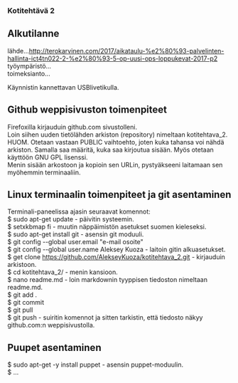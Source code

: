 ### Kotitehtävä 2 

## Alkutilanne  

lähde...http://terokarvinen.com/2017/aikataulu-%e2%80%93-palvelinten-hallinta-ict4tn022-2-%e2%80%93-5-op-uusi-ops-loppukevat-2017-p2  
työympäristö...  
toimeksianto...  

Käynnistin kannettavan USBlivetikulla.  

## Github weppisivuston toimenpiteet

Firefoxilla kirjauduin github.com sivustolleni.  
Loin siihen uuden tietölähden arkiston (repository) nimeltaan kotitehtava_2.  
HUOM. Otetaan vastaan PUBLIC vaihtoehto, joten kuka tahansa voi nähdä 
arkiston. Samalla saa määritä, kuka saa kirjoutua sisään. Myös otetaan 
käyttöön GNU GPL lisenssi.   
Menin sisään arkostoon ja kopioin sen URLin, pystyäkseeni laitamaan sen 
myöhemmin terminaaliin.  

## Linux terminaalin toimenpiteet ja git asentaminen

Terminali-paneelissa ajasin seuraavat komennot:  
$ sudo apt-get update - päivitin systeemin.  
$ setxkbmap fi - muutin näppäimistön asetukset suomen kieleseksi.  
$ sudo apt-get install git - asensin git moduuli.  
$ git config --global user.email "e-mail osoite"  
$ git config --global user.name Aleksey Kuoza - laitoin gitin alkuasetukset.  
$ get clone https://github.com/AlekseyKuoza/kotitehtava_2.git - kirjauduin arkistoon.  
$ cd kotitehtava_2/ - menin kansioon.  
$ nano readme.md - loin markdownin tyyppisen tiedoston nimeltaan readme.md.  
$ git add .  
$ git commit  
$ git pull  
$ git push - suiritin komennot ja sitten tarkistin, että tiedosto näkyy github.com:n weppisivustolla.  

## Puupet asentaminen

$ sudo apt-get -y install puppet - asensin puppet-moduulin.  
$ ...  






